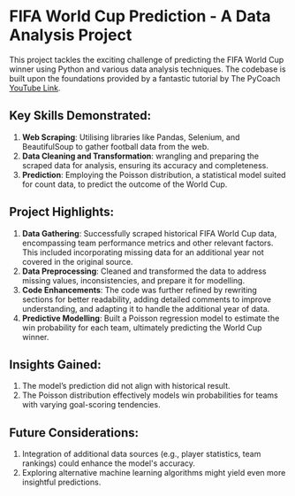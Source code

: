 # FIFA World Cup Prediction - A Data Analysis Project
This project tackles the exciting challenge of predicting the FIFA World Cup winner using Python and various data analysis techniques. The codebase is built upon the foundations provided by a fantastic tutorial by The PyCoach [YouTube Link](https://www.youtube.com/watch?v=yat7soj__4w).

## Key Skills Demonstrated:
1. **Web Scraping**: Utilising libraries like Pandas, Selenium, and BeautifulSoup to gather football data from the web.
2. **Data Cleaning and Transformation**: wrangling and preparing the scraped data for analysis, ensuring its accuracy and completeness.
3. **Prediction**: Employing the Poisson distribution, a statistical model suited for count data, to predict the outcome of the World Cup.

## Project Highlights:
1. **Data Gathering**: Successfully scraped historical FIFA World Cup data, encompassing team performance metrics and other relevant factors. This included incorporating missing data for an additional year not covered in the original source.
2. **Data Preprocessing**: Cleaned and transformed the data to address missing values, inconsistencies, and prepare it for modelling.
3. **Code Enhancements**: The code was further refined by rewriting sections for better readability, adding detailed comments to improve understanding, and adapting it to handle the additional year of data.
4. **Predictive Modelling**: Built a Poisson regression model to estimate the win probability for each team, ultimately predicting the World Cup winner.

## Insights Gained:
1. The model’s prediction did not align with historical result.
2. The Poisson distribution effectively models win probabilities for teams with varying goal-scoring tendencies.

## Future Considerations:
1. Integration of additional data sources (e.g., player statistics, team rankings) could enhance the model's accuracy.
2. Exploring alternative machine learning algorithms might yield even more insightful predictions.
